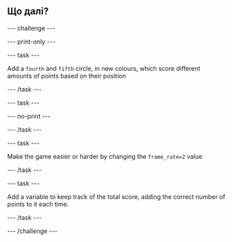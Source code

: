 ## Що далі?

--- challenge ---


--- print-only ---


--- task ---

Add a `fourth` and `fifth` circle, in new colours, which score different amounts of points based on their position

--- /task ---

--- task ---

--- no-print ---

--- /task ---

--- task ---

Make the game easier or harder by changing the `frame_rate=2` value


--- /task ---

--- task ---

Add a variable to keep track of the total score, adding the correct number of points to it each time.

--- /task ---



--- /challenge ---
